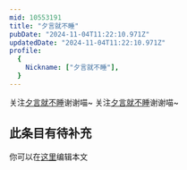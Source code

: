 ```yaml
---
mid: 10553191
title: "夕言就不睡"
pubDate: "2024-11-04T11:22:10.971Z"
updatedDate: "2024-11-04T11:22:10.971Z"
profile:
  {
    Nickname: ["夕言就不睡"],
  }
---
```


关注[夕言就不睡](https://space.bilibili.com/10553191)谢谢喵~ 关注[夕言就不睡](https://space.bilibili.com/10553191)谢谢喵~

## 此条目有待补充
你可以在[这里](https://github.com/Yuhanawa/VTuber.ICU-Content/edit/master/v/夕言就不睡/index.md)编辑本文
